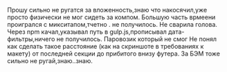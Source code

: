Прошу сильно не ругатся за вложенность,знаю что накосячил,уже просто физически не мог сидеть за компом.
Большую часть врмеени проигрался с микситапом,тчетно . не получилось. Не сварила голова. Через npm качал,указывал путь в gulp.js,прописывал дата-фильтры,ничего не получилось. Паровозик который не смог
Не понял как сделать такое расстояние (как на скриншоте в требованиях к макету) от последней секции до прибитого внизу футера.
За БЭМ тоже сильно не ругай,знаю..знаю. 
